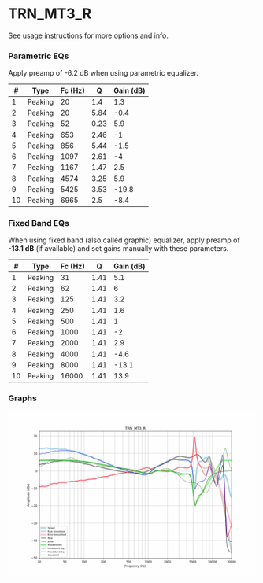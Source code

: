 # TRN_MT3_R
See [usage instructions](https://github.com/jaakkopasanen/AutoEq#usage) for more options and info.

### Parametric EQs
Apply preamp of -6.2 dB when using parametric equalizer.

|   # | Type    |   Fc (Hz) |    Q |   Gain (dB) |
|-----|---------|-----------|------|-------------|
|   1 | Peaking |        20 | 1.4  |         1.3 |
|   2 | Peaking |        20 | 5.84 |        -0.4 |
|   3 | Peaking |        52 | 0.23 |         5.9 |
|   4 | Peaking |       653 | 2.46 |        -1   |
|   5 | Peaking |       856 | 5.44 |        -1.5 |
|   6 | Peaking |      1097 | 2.61 |        -4   |
|   7 | Peaking |      1167 | 1.47 |         2.5 |
|   8 | Peaking |      4574 | 3.25 |         5.9 |
|   9 | Peaking |      5425 | 3.53 |       -19.8 |
|  10 | Peaking |      6965 | 2.5  |        -8.4 |

### Fixed Band EQs
When using fixed band (also called graphic) equalizer, apply preamp of **-13.1 dB** (if available) and set gains manually with these parameters.

|   # | Type    |   Fc (Hz) |    Q |   Gain (dB) |
|-----|---------|-----------|------|-------------|
|   1 | Peaking |        31 | 1.41 |         5.1 |
|   2 | Peaking |        62 | 1.41 |         6   |
|   3 | Peaking |       125 | 1.41 |         3.2 |
|   4 | Peaking |       250 | 1.41 |         1.6 |
|   5 | Peaking |       500 | 1.41 |         1   |
|   6 | Peaking |      1000 | 1.41 |        -2   |
|   7 | Peaking |      2000 | 1.41 |         2.9 |
|   8 | Peaking |      4000 | 1.41 |        -4.6 |
|   9 | Peaking |      8000 | 1.41 |       -13.1 |
|  10 | Peaking |     16000 | 1.41 |        13.9 |

### Graphs
![](./TRN_MT3_R.png)
